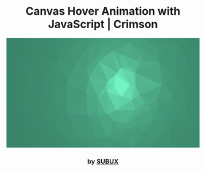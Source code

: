 <div align="center">

# Canvas Hover Animation with JavaScript | Crimson

<img src="admin/base.png">

### by <a href="https://github.com/python019">SUBUX</a>

</div>